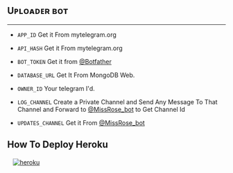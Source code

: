 
## Uᴘʟᴏᴀᴅᴇʀ ʙᴏᴛ 
---

* `APP_ID` Get it From mytelegram.org

* `API_HASH` Get it From mytelegram.org

* `BOT_TOKEN` Get it from [@Botfather](https://t.me/botfather)

* `DATABASE_URL` Get It From MongoDB Web.

* `OWNER_ID` Your telegram I'd.

* `LOG_CHANNEL` Create a Private Channel and Send Any Message To That Channel and Forward to [@MissRose_bot](https://t.me/MissRose_bot) to Get Channel Id

* `UPDATES_CHANNEL` Get it From [@MissRose_bot](https://t.me/MissRose_bot)


## How To Deploy Heroku



  ㅤ<a href="https://dashboard.heroku.com/new?template=https://github.com/amitpatle/UPLOADER_BOT"><img alt="heroku" src="https://img.shields.io/badge/-Deploy%20To%20Heroku-purple?style=for-the-badge&logo=heroku&logoColor=white"/></a> 

</b>
</details>




